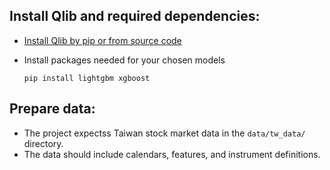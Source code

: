 ## Install Qlib and required dependencies:

- [Install Qlib by pip or from source code](https://qlib.readthedocs.io/en/latest/start/installation.html)
- Install packages needed for your chosen models

  ```
  pip install lightgbm xgboost
  ```

## Prepare data:

- The project expectss Taiwan stock market data in the `data/tw_data/` directory.
- The data should include calendars, features, and instrument definitions.
